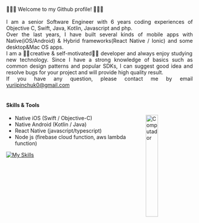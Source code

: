 <p align="justify">
  👋👋👋 Welcome to my Github profile! 👋👋👋<br><br>
  I am a senior Software Engineer with 6 years coding experiences of Objective C, Swift, Java, Kotlin, Javascript and php.<br>
  Over the last years, I have built several kinds of mobile apps with Native(iOS/Android) & Hybrid frameworks(React Native / Ionic) and some desktop&Mac OS apps.<br> I am a 👨‍💻creative & self-motivated👨‍💻 developer and always enjoy studying new technology. 
  Since I have a strong knowledge of basics such as common design patterns and popular SDKs, I can suggest good idea and resolve bugs for your
project and will provide high quality result.<br>
  If you have any question, please contact me by email <a href="yuriipinchuk0@gmail.com">yuriipinchuk0@gmail.com</a><br><br>  

#### Skills & Tools  
  - Native iOS (Swift / Objective-C)      <img src="https://media.giphy.com/media/v1.Y2lkPTc5MGI3NjExM2RjNmJhOTc0ODhlNjk1MzVkMDQ0ZmI3YmQxZmI2Y2VhZGM1Y2FjNyZjdD1n/3o7qE1YN7aBOFPRw8E/giphy.gif?raw=true" width="26.5%" height=auto align="right" alt="Computador">
  - Native Android (Kotlin / Java)
  - React Native (javascript/typescript)
  - Node js (firebase cloud function, aws lambda function)
  
[![My Skills](https://skillicons.dev/icons?i=swift,kotlin,react,androidstudio,nodejs,firebase,github&perline=15&theme=dark)](https://skillicons.dev)

